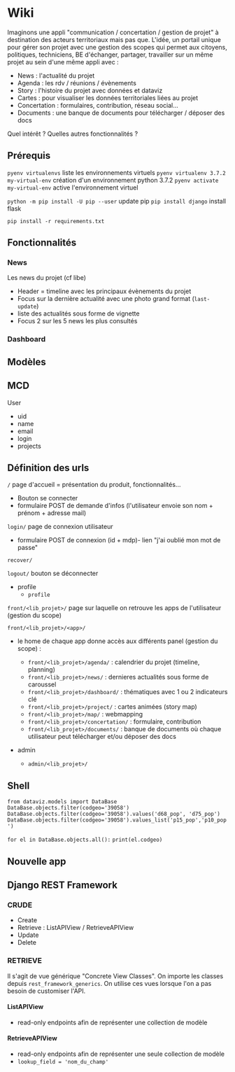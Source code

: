 # Wiki

Imaginons une appli "communication / concertation / gestion de projet" à destination des acteurs territoriaux mais pas que. L'idée, un portail unique pour gérer son projet avec une gestion des scopes qui permet aux citoyens, politiques, techniciens, BE d'échanger, partager, travailler sur un même projet au sein d'une même appli avec :

- News : l'actualité du projet
- Agenda : les rdv / réunions / évènements
- Story : l'histoire du projet avec données et dataviz
- Cartes : pour visualiser les données territoriales liées au projet
- Concertation : formulaires, contribution, réseau social...
- Documents : une banque de documents pour télécharger / déposer des docs

Quel intérêt ? Quelles autres fonctionnalités ?

## Prérequis

`pyenv virtualenvs` liste les environnements virtuels
`pyenv virtualenv 3.7.2 my-virtual-env` création d'un environnement python 3.7.2
`pyenv activate my-virtual-env` active l'environnement virtuel

`python -m pip install -U pip --user` update pip
`pip install django` install flask

`pip install -r requirements.txt`

## Fonctionnalités

### News

Les news du projet (cf libe)

- Header = timeline avec les principaux évènements du projet
- Focus sur la dernière actualité avec une photo grand format (`last-update`)
- liste des actualités sous forme de vignette
- Focus 2 sur les 5 news les plus consultés

### Dashboard

###

## Modèles

## MCD

User

- uid
- name
- email
- login
- projects

## Définition des urls

`/` page d'accueil = présentation du produit, fonctionnalités...

- Bouton se connecter
- formulaire POST de demande d'infos (l'utilisateur envoie son nom + prénom + adresse mail)

`login/` page de connexion utilisateur

- formulaire POST de connexion (id + mdp)- lien "j'ai oublié mon mot de passe"

`recover/`

`logout/` bouton se déconnecter

- profile
  - `profile`

`front/<lib_projet>/` page sur laquelle on retrouve les apps de l'utilisateur (gestion du scope)

`front/<lib_projet>/<app>/`

- le home de chaque app donne accès aux différents panel (gestion du scope) :
  - `front/<lib_projet>/agenda/` : calendrier du projet (timeline, planning)
  - `front/<lib_projet>/news/` : dernieres actualités sous forme de caroussel
  - `front/<lib_projet>/dashboard/` : thématiques avec 1 ou 2 indicateurs clé
  - `front/<lib_projet>/project/` : cartes animées (story map)
  - `front/<lib_projet>/map/` : webmapping
  - `front/<lib_projet>/concertation/` : formulaire, contribution
  - `front/<lib_projet>/documents/` : banque de documents où chaque utilisateur peut télécharger et/ou déposer des docs

- admin
  - `admin/<lib_projet>/`

## Shell

`from dataviz.models import DataBase`
`DataBase.objects.filter(codgeo='39058')`
`DataBase.objects.filter(codgeo='39058').values('d68_pop', 'd75_pop')`
`DataBase.objects.filter(codgeo='39058').values_list('p15_pop','p10_pop')`

`for el in DataBase.objects.all():`
`print(el.codgeo)`

## Nouvelle app

## Django REST Framework

### CRUDE

- Create
- Retrieve : ListAPIView / RetrieveAPIView
- Update
- Delete

### RETRIEVE

Il s'agit de vue générique "Concrete View Classes". On importe les classes depuis `rest_framework_generics`.
On utilise ces vues lorsque l'on a pas besoin de customiser l'API.

#### ListAPIView

- read-only endpoints afin de représenter une collection de modèle

#### RetrieveAPIView

- read-only endpoints afin de représenter une seule collection de modèle
- `lookup_field = 'nom_du_champ'`